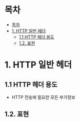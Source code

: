 # 목차
- [목차](#목차)
- [1. HTTP 일반 헤더](#1-http-일반-헤더)
  - [1.1 HTTP 헤더 용도](#11-http-헤더-용도)
  - [1.2. 표현](#12-표현)

# 1. HTTP 일반 헤더

## 1.1 HTTP 헤더 용도
- HTTP 전송에 필요한 모든 부가정보

## 1.2. 표현


